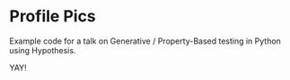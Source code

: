 # Profile Pics

Example code for a talk on Generative / Property-Based testing in Python using Hypothesis.

YAY!
